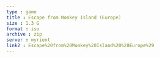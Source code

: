 ```yaml
---
type : game
title : Escape from Monkey Island (Europe)
size : 1.3 G
format : iso
archive : zip
server : myrient
link2 : Escape%20from%20Monkey%20Island%20%28Europe%29
---
```

